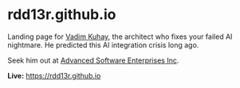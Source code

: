 # rdd13r.github.io

Landing page for [Vadim Kuhay](https://rdd13r.github.io/rdd13r/),
the architect who fixes your failed AI nightmare.
He predicted this AI integration crisis long ago.

Seek him out at [Advanced Software Enterprises Inc](https://www.asei.systems).

**Live:** https://rdd13r.github.io
